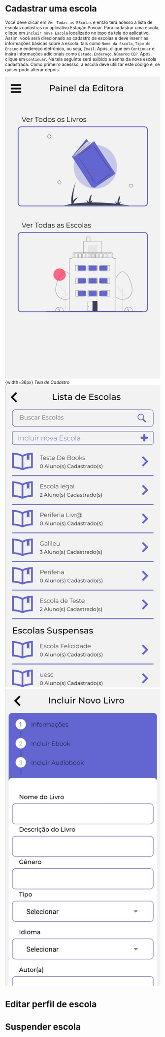 # Cadastrar uma escola

 Você deve clicar em ``Ver Todas as EScolas`` e então terá acesso a lista de escolas cadastras no aplicativo Estação Povoar. Para cadastrar uma escola, clique em ``Incluir nova Escola`` localizado no topo da tela do aplicativo. Assim, você será direcionado ao cadastro de escolas e deve inserir as informações básicas sobre a escola. tais como ``Nome da Escola``, ``Tipo do Ensino`` e endereço eletrônico, ou seja, ``Email``. Após, clique em ``Continuar`` e insira informações adicionais como ``Estado``, ``Endereço``, ``Número``e ``CEP``. Após, clique em ``Continuar``. Na tela seguinte será exibido a senha da nova escola cadastrada. Como primeiro acessso, a escola deve utilizar este código e, se quiser pode alterar depois.
 
 ![Tela Cadastros](./imagens/editora3.jpg){width=36px}
 *Tela de Cadastro*
 ![Tela Cadastro Escolas](./imagens/editora4.jpg)
 ![Tela Informações](./imagens/editora5.jpg)

# Editar perfil de escola

# Suspender escola
